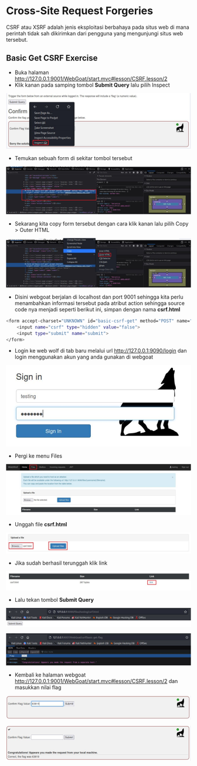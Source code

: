 # Cross-Site Request Forgeries
CSRF atau XSRF adalah jenis eksploitasi berbahaya pada situs web di mana perintah tidak sah dikirimkan dari pengguna yang mengunjungi situs web tersebut.

## Basic Get CSRF Exercise
- Buka halaman http://127.0.0.1:9001/WebGoat/start.mvc#lesson/CSRF.lesson/2
- Klik kanan pada samping tombol **Submit Query** lalu pilih Inspect

![alt text](https://github.com/rahardian-dwi-saputra/webgoat/blob/main/assets/Cross-site%20request%20forgeries/csrf%201.JPG)

- Temukan sebuah form di sekitar tombol tersebut

![alt text](https://github.com/rahardian-dwi-saputra/webgoat/blob/main/assets/Cross-site%20request%20forgeries/csrf%202.JPG)

- Sekarang kita copy form tersebut dengan cara klik kanan lalu pilih Copy > Outer HTML

![alt text](https://github.com/rahardian-dwi-saputra/webgoat/blob/main/assets/Cross-site%20request%20forgeries/csrf%203.JPG)

- Disini webgoat berjalan di localhost dan port 9001 sehingga kita perlu menambahkan informasi tersebut pada atribut action sehingga source code nya menjadi seperti berikut ini, simpan dengan nama **csrf.html**
```sh
<form accept-charset="UNKNOWN" id="basic-csrf-get" method="POST" name="form1" target="_blank" successcallback="" action="http://127.0.0.1:9001/WebGoat/csrf/basic-get-flag">
	<input name="csrf" type="hidden" value="false">
	<input type="submit" name="submit">
</form>
```
- Login ke web wolf di tab baru melalui url http://127.0.0.1:9090/login dan login menggunakan akun yang anda gunakan di webgoat

![alt text](https://github.com/rahardian-dwi-saputra/webgoat/blob/main/assets/Cross-site%20request%20forgeries/csrf%204.JPG)

- Pergi ke menu Files

![alt text](https://github.com/rahardian-dwi-saputra/webgoat/blob/main/assets/Cross-site%20request%20forgeries/csrf%205.JPG)

- Unggah file **csrf.html**

![alt text](https://github.com/rahardian-dwi-saputra/webgoat/blob/main/assets/Cross-site%20request%20forgeries/csrf%206.JPG)

- Jika sudah berhasil terunggah klik link

![alt text](https://github.com/rahardian-dwi-saputra/webgoat/blob/main/assets/Cross-site%20request%20forgeries/csrf%207.JPG)

- Lalu tekan tombol **Submit Query**

![alt text](https://github.com/rahardian-dwi-saputra/webgoat/blob/main/assets/Cross-site%20request%20forgeries/csrf%208.JPG)

![alt text](https://github.com/rahardian-dwi-saputra/webgoat/blob/main/assets/Cross-site%20request%20forgeries/csrf%209.JPG)

- Kembali ke halaman webgoat http://127.0.0.1:9001/WebGoat/start.mvc#lesson/CSRF.lesson/2 dan masukkan nilai flag

![alt text](https://github.com/rahardian-dwi-saputra/webgoat/blob/main/assets/Cross-site%20request%20forgeries/csrf%2010.JPG)

![alt text](https://github.com/rahardian-dwi-saputra/webgoat/blob/main/assets/Cross-site%20request%20forgeries/csrf%2011.JPG)